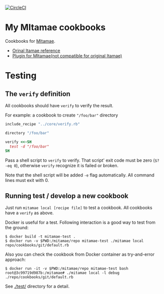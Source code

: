 [![CircleCI](https://circleci.com/gh/uu59/mitamae-cookbooks/tree/master.svg?style=svg)](https://circleci.com/gh/uu59/mitamae-cookbooks/tree/master)

# My MItamae cookbooks

Cookbooks for [MItamae](https://github.com/k0kubun/mitamae).

- [Orinal Itamae reference](https://github.com/itamae-kitchen/itamae/wiki)
- [Plugin for MItamae(not compatible for original Itamae)](https://github.com/k0kubun/mitamae/blob/master/PLUGINS.md)

# Testing

## The `verify` definition

All cookbooks should have `verify` to verify the result.

For example: a cookbook to create `"/foo/bar"` directory

```ruby
include_recipe "../core/verify.rb"

directory "/foo/bar"

verify <<-SH
  test -d "/foo/bar"
SH
```

Pass a shell script to `verify` to verify. That script' exit code must be zero (`$? -eq 0`), otherwise `verify` recognize it is failed or broken.

Note that the shell script will be added `-e` flag automatically. All command lines must exit with 0.

## Running test / develop a new cookbook

Just run `mitamae local [recipe file]` to test a cookbook. All cookbooks have a `verify` as above.

Docker is useful for a test. Following interaction is a good way to test from the ground:

```console
$ docker build -t mitamae-test .
$ docker run -v $PWD:/mitamae/repo mitamae-test ./mitamae local repo/cookbooks/git/default.rb
```

Also you can check the cookbook from Docker container as try-and-error approach:

```console
$ docker run -it -v $PWD:/mitamae/repo mitamae-test bash
root@3c99719d987b:/mitamae# ./mitamae local -l debug ./repo/cookbooks/git/default.rb
```

See [./test/](./test/) directory for a detail.
